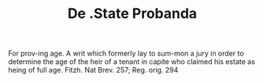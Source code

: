 ---
title: De .State Probanda
letter: D
permalink: "/definitions/bld-de-state-probanda.html"
body: For prov-ing age. A writ which formerly lay to sum-mon a jury in order to determine
  the age of the heir of a tenant in capite who claimed his estate as heing of full
  age. Fitzh. Nat Brev. 257; Reg. orig. 294
published_at: '2018-07-07'
source: Black's Law Dictionary 2nd Ed (1910)
layout: post
---